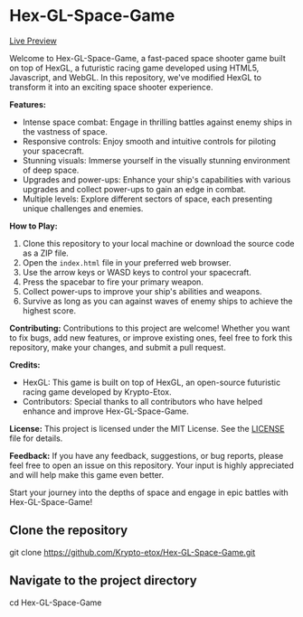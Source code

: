 # **Hex-GL-Space-Game**

[Live Preview](https://krypto-etox.github.io/Hex-GL-Space-Game/)

Welcome to Hex-GL-Space-Game, a fast-paced space shooter game built on top of HexGL, a futuristic racing game developed using HTML5, Javascript, and WebGL. In this repository, we've modified HexGL to transform it into an exciting space shooter experience.

**Features:**
- Intense space combat: Engage in thrilling battles against enemy ships in the vastness of space.
- Responsive controls: Enjoy smooth and intuitive controls for piloting your spacecraft.
- Stunning visuals: Immerse yourself in the visually stunning environment of deep space.
- Upgrades and power-ups: Enhance your ship's capabilities with various upgrades and collect power-ups to gain an edge in combat.
- Multiple levels: Explore different sectors of space, each presenting unique challenges and enemies.

**How to Play:**
1. Clone this repository to your local machine or download the source code as a ZIP file.
2. Open the `index.html` file in your preferred web browser.
3. Use the arrow keys or WASD keys to control your spacecraft.
4. Press the spacebar to fire your primary weapon.
5. Collect power-ups to improve your ship's abilities and weapons.
6. Survive as long as you can against waves of enemy ships to achieve the highest score.

**Contributing:**
Contributions to this project are welcome! Whether you want to fix bugs, add new features, or improve existing ones, feel free to fork this repository, make your changes, and submit a pull request.

**Credits:**
- HexGL: This game is built on top of HexGL, an open-source futuristic racing game developed by Krypto-Etox.
- Contributors: Special thanks to all contributors who have helped enhance and improve Hex-GL-Space-Game.

**License:**
This project is licensed under the MIT License. See the [LICENSE](LICENSE) file for details.

**Feedback:**
If you have any feedback, suggestions, or bug reports, please feel free to open an issue on this repository. Your input is highly appreciated and will help make this game even better.

Start your journey into the depths of space and engage in epic battles with Hex-GL-Space-Game!
## Clone the repository
git clone https://github.com/Krypto-etox/Hex-GL-Space-Game.git

## Navigate to the project directory
cd Hex-GL-Space-Game

